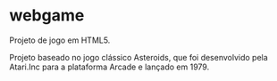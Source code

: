 # webgame
Projeto de jogo em HTML5.

Projeto baseado no jogo clássico Asteroids, que foi desenvolvido pela Atari.Inc para a plataforma Arcade e lançado em 1979.
